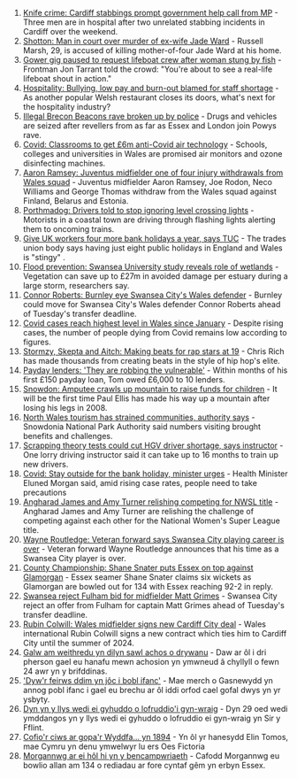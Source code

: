 1. [Knife crime: Cardiff stabbings prompt government help call from MP](https://www.bbc.co.uk/news/uk-wales-58378631?at_medium=RSS&at_campaign=KARANGA) - Three men are in hospital after two unrelated stabbing incidents in Cardiff over the weekend.
2. [Shotton: Man in court over murder of ex-wife Jade Ward](https://www.bbc.co.uk/news/uk-wales-58384738?at_medium=RSS&at_campaign=KARANGA) - Russell Marsh, 29, is accused of killing mother-of-four Jade Ward at his home.
3. [Gower gig paused to request lifeboat crew after woman stung by fish](https://www.bbc.co.uk/news/uk-wales-58386896?at_medium=RSS&at_campaign=KARANGA) - Frontman Jon Tarrant told the crowd: "You're about to see a real-life lifeboat shout in action."
4. [Hospitality: Bullying, low pay and burn-out blamed for staff shortage](https://www.bbc.co.uk/news/uk-wales-58341916?at_medium=RSS&at_campaign=KARANGA) - As another popular Welsh restaurant closes its doors, what's next for the hospitality industry?
5. [Illegal Brecon Beacons rave broken up by police](https://www.bbc.co.uk/news/uk-wales-58385556?at_medium=RSS&at_campaign=KARANGA) - Drugs and vehicles are seized after revellers from as far as Essex and London join Powys rave.
6. [Covid: Classrooms to get £6m anti-Covid air technology](https://www.bbc.co.uk/news/uk-wales-58382889?at_medium=RSS&at_campaign=KARANGA) - Schools, colleges and universities in Wales are promised air monitors and ozone disinfecting machines.
7. [Aaron Ramsey: Juventus midfielder one of four injury withdrawals from Wales squad](https://www.bbc.co.uk/sport/football/58383934?at_medium=RSS&at_campaign=KARANGA) - Juventus midfielder Aaron Ramsey, Joe Rodon, Neco Williams and George Thomas withdraw from the Wales squad against Finland, Belarus and Estonia.
8. [Porthmadog: Drivers told to stop ignoring level crossing lights](https://www.bbc.co.uk/news/uk-wales-58378627?at_medium=RSS&at_campaign=KARANGA) - Motorists in a coastal town are driving through flashing lights alerting them to oncoming trains.
9. [Give UK workers four more bank holidays a year, says TUC](https://www.bbc.co.uk/news/business-58379875?at_medium=RSS&at_campaign=KARANGA) - The trades union body says having just eight public holidays in England and Wales is "stingy" .
10. [Flood prevention: Swansea University study reveals role of wetlands](https://www.bbc.co.uk/news/uk-wales-58370371?at_medium=RSS&at_campaign=KARANGA) - Vegetation can save up to £27m in avoided damage per estuary during a large storm, researchers say.
11. [Connor Roberts: Burnley eye Swansea City's Wales defender](https://www.bbc.co.uk/sport/football/58383682?at_medium=RSS&at_campaign=KARANGA) - Burnley could move for Swansea City's Wales defender Connor Roberts ahead of Tuesday's transfer deadline.
12. [Covid cases reach highest level in Wales since January](https://www.bbc.co.uk/news/uk-wales-58374950?at_medium=RSS&at_campaign=KARANGA) - Despite rising cases, the number of people dying from Covid remains low according to figures.
13. [Stormzy, Skepta and Aitch: Making beats for rap stars at 19](https://www.bbc.co.uk/news/uk-wales-58355499?at_medium=RSS&at_campaign=KARANGA) - Chris Rich has made thousands from creating beats in the style of hip hop's elite.
14. [Payday lenders: 'They are robbing the vulnerable'](https://www.bbc.co.uk/news/uk-wales-58361988?at_medium=RSS&at_campaign=KARANGA) - Within months of his first £150 payday loan, Tom owed £6,000 to 10 lenders.
15. [Snowdon: Amputee crawls up mountain to raise funds for children](https://www.bbc.co.uk/news/uk-wales-58359428?at_medium=RSS&at_campaign=KARANGA) - It will be the first time Paul Ellis has made his way up a mountain after losing his legs in 2008.
16. [North Wales tourism has strained communities, authority says](https://www.bbc.co.uk/news/uk-wales-58351077?at_medium=RSS&at_campaign=KARANGA) - Snowdonia National Park Authority said numbers visiting brought benefits and challenges.
17. [Scrapping theory tests could cut HGV driver shortage, says instructor](https://www.bbc.co.uk/news/uk-wales-58348870?at_medium=RSS&at_campaign=KARANGA) - One lorry driving instructor said it can take up to 16 months to train up new drivers.
18. [Covid: Stay outside for the bank holiday, minister urges](https://www.bbc.co.uk/news/uk-wales-58354655?at_medium=RSS&at_campaign=KARANGA) - Health Minister Eluned Morgan said, amid rising case rates, people need to take precautions
19. [Angharad James and Amy Turner relishing competing for NWSL title](https://www.bbc.co.uk/sport/football/58384407?at_medium=RSS&at_campaign=KARANGA) - Angharad James and Amy Turner are relishing the challenge of competing against each other for the National Women's Super League title.
20. [Wayne Routledge: Veteran forward says Swansea City playing career is over](https://www.bbc.co.uk/sport/football/58385068?at_medium=RSS&at_campaign=KARANGA) - Veteran forward Wayne Routledge announces that his time as a Swansea City player is over.
21. [County Championship: Shane Snater puts Essex on top against Glamorgan](https://www.bbc.co.uk/sport/cricket/58378811?at_medium=RSS&at_campaign=KARANGA) - Essex seamer Shane Snater claims six wickets as Glamorgan are bowled out for 134 with Essex reaching 92-2 in reply.
22. [Swansea reject Fulham bid for midfielder Matt Grimes](https://www.bbc.co.uk/sport/football/58384402?at_medium=RSS&at_campaign=KARANGA) - Swansea City reject an offer from Fulham for captain Matt Grimes ahead of Tuesday's transfer deadline.
23. [Rubin Colwill: Wales midfielder signs new Cardiff City deal](https://www.bbc.co.uk/sport/football/58383678?at_medium=RSS&at_campaign=KARANGA) - Wales international Rubin Colwill signs a new contract which ties him to Cardiff City until the summer of 2024.
24. [Galw am weithredu yn dilyn sawl achos o drywanu](https://www.bbc.co.uk/newyddion/58384872?at_medium=RSS&at_campaign=KARANGA) - Daw ar ôl i dri pherson gael eu hanafu mewn achosion yn ymwneud â chyllyll o fewn 24 awr yn y brifddinas.
25. ['Dyw'r feirws ddim yn jôc i bobl ifanc'](https://www.bbc.co.uk/newyddion/58384875?at_medium=RSS&at_campaign=KARANGA) - Mae merch o Gasnewydd yn annog pobl ifanc i gael eu brechu ar ôl iddi orfod cael gofal dwys yn yr ysbyty.
26. [Dyn yn y llys wedi ei gyhuddo o lofruddio'i gyn-wraig](https://www.bbc.co.uk/newyddion/58384871?at_medium=RSS&at_campaign=KARANGA) - Dyn 29 oed wedi ymddangos yn y llys wedi ei gyhuddo o lofruddio ei gyn-wraig yn Sir y Fflint.
27. [Cofio'r ciws ar gopa'r Wyddfa... yn 1894](https://www.bbc.co.uk/newyddion/58342959?at_medium=RSS&at_campaign=KARANGA) - Yn ôl yr hanesydd Elin Tomos, mae Cymru yn denu ymwelwyr lu ers Oes Fictoria
28. [Morgannwg ar ei hôl hi yn y bencampwriaeth](https://www.bbc.co.uk/newyddion/58384876?at_medium=RSS&at_campaign=KARANGA) - Cafodd Morgannwg eu bowlio allan am 134 o rediadau ar fore cyntaf gêm yn erbyn Essex.
